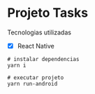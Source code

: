 # Projeto Tasks

Tecnologias utilizadas
- [x] React Native

```
# instalar dependencias
yarn i
```

```
# executar projeto
yarn run-android
```
